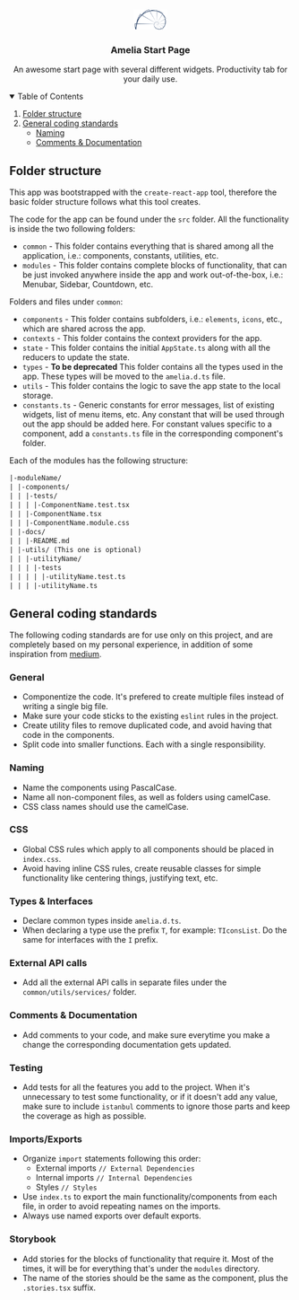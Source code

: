 <!-- Project Logo -->
<br />
<p align="center">
  <a href="https://github.com/hugohabel/amelia-start-page">
    <img src="public/images/logo.png" alt="Logo" width="60">
  </a>

  <h3 align="center">Amelia Start Page</h3>

  <p align="center">
    An awesome start page with several different widgets. Productivity tab for your daily use.
    <br />
  </p>
</p>
<!-- End Project Logo -->

<!-- Table of Contents -->
<details open="open">
  <summary>Table of Contents</summary>
  <ol>
    <li>
      <a href="#folder-structure">Folder structure</a>
    </li>
    <li>
      <a href="#getting-started">General coding standards</a>
      <ul>
        <li><a href="#prerequisites">Naming</a></li>
        <li><a href="#installation">Comments & Documentation</a></li>
      </ul>
    </li>
  </ol>
</details>
<!-- End Table of Contents -->

<!-- Folder structure -->
## Folder structure

This app was bootstrapped with the `create-react-app` tool, therefore the basic folder structure follows what this tool creates. 

The code for the app can be found under the `src` folder. All the functionality is inside the two following folders:

* `common` - This folder contains everything that is shared among all the application, i.e.: components, constants, utilities, etc.
* `modules` - This folder contains complete blocks of functionality, that can be just invoked anywhere inside the app and work out-of-the-box, i.e.: Menubar, Sidebar, Countdown, etc.

Folders and files under `common`:

* `components` - This folder contains subfolders, i.e.: `elements`, `icons`, etc., which are shared across the app.
* `contexts` - This folder contains the context providers for the app.
* `state` - This folder contains the initial `AppState.ts` along with all the reducers to update the state.
* `types` - **To be deprecated** This folder contains all the types used in the app. These types will be moved to the `amelia.d.ts` file.
* `utils` - This folder contains the logic to save the app state to the local storage.
* `constants.ts` - Generic constants for error messages, list of existing widgets, list of menu items, etc. Any constant that will be used through out the app should be added here. For constant values specific to a component, add a `constants.ts` file in the corresponding component's folder.

Each of the modules has the following structure:

```
|-moduleName/
| |-components/
| | |-tests/
| | | |-ComponentName.test.tsx
| | |-ComponentName.tsx
| | |-ComponentName.module.css
| |-docs/
| | |-README.md
| |-utils/ (This one is optional)
| | |-utilityName/
| | | |-tests
| | | | |-utilityName.test.ts
| | | |-utilityName.ts
```
<!-- End Folder structure -->

<!-- General coding standards -->
## General coding standards

The following coding standards are for use only on this project, and are completely based on my personal experience, in addition of some inspiration from [medium](https://medium.com/@navitasinghal77/react-coding-standards-and-practices-3b133bcaea8).

### General

* Componentize the code. It's prefered to create multiple files instead of writing a single big file.
* Make sure your code sticks to the existing `eslint` rules in the project.
* Create utility files to remove duplicated code, and avoid having that code in the components.
* Split code into smaller functions. Each with a single responsibility.

### Naming

* Name the components using PascalCase.
* Name all non-component files, as well as folders using camelCase.
* CSS class names should use the camelCase.

### CSS

* Global CSS rules which apply to all components should be placed in `index.css`.
* Avoid having inline CSS rules, create reusable classes for simple functionality like centering things, justifying text, etc.

### Types & Interfaces

* Declare common types inside `amelia.d.ts`.
* When declaring a type use the prefix `T`, for example: `TIconsList`. Do the same for interfaces with the `I` prefix.

### External API calls

* Add all the external API calls in separate files under the `common/utils/services/` folder.

### Comments & Documentation

* Add comments to your code, and make sure everytime you make a change the corresponding documentation gets updated.

### Testing

* Add tests for all the features you add to the project. When it's unnecessary to test some functionality, or if it doesn't add any value, make sure to include `istanbul` comments to ignore those parts and keep the coverage as high as possible.

### Imports/Exports

* Organize `import` statements following this order:
  - External imports
    `// External Dependencies`
  - Internal imports
    `// Internal Dependencies`
  - Styles
    `// Styles`
* Use `index.ts` to export the main functionality/components from each file, in order to avoid repeating names on the imports.
* Always use named exports over default exports.

### Storybook

* Add stories for the blocks of functionality that require it. Most of the times, it will be for everything that's under the `modules` directory.
* The name of the stories should be the same as the component, plus the `.stories.tsx` suffix.
